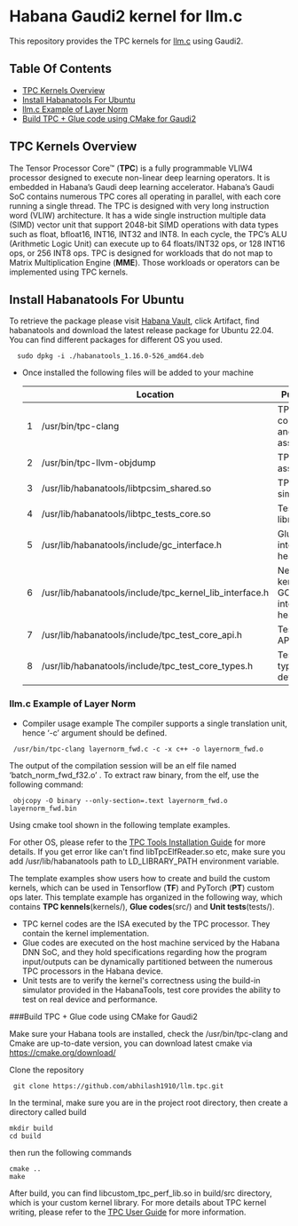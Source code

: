 # Habana Gaudi2 kernel for llm.c
This repository provides the TPC kernels for [llm.c](https://github.com/karpathy/llm.c) using Gaudi2.

## Table Of Contents
* [TPC Kernels Overview](#tpc-kernels-overview)
* [Install Habanatools For Ubuntu](#install-habanatools-for-ubuntu)
* [llm.c Example of Layer Norm](#llmc-examples)
* [Build TPC + Glue code using CMake for Gaudi2](#cmake-build)

## TPC Kernels Overview
The Tensor Processor Core™ (**TPC**) is a fully programmable VLIW4 processor designed to execute non-linear deep learning operators. It is embedded in Habana’s Gaudi deep learning accelerator. Habana’s Gaudi SoC contains numerous TPC cores all operating in parallel, with each core running a single thread. The TPC is designed with very long instruction word (VLIW) architecture. It has a wide single instruction multiple data (SIMD) vector unit that support 2048-bit SIMD operations with data types such as float, bfloat16, INT16, INT32 and INT8. In each cycle, the TPC’s ALU (Arithmetic Logic Unit) can execute up to 64 floats/INT32 ops, or 128 INT16 ops, or 256 INT8 ops.
TPC is designed for workloads that do not map to Matrix Multiplication Engine (**MME**). Those workloads or operators can be implemented using TPC kernels. 

## Install Habanatools For Ubuntu
To retrieve the package please visit [Habana Vault](https://vault.habana.ai/artifactory/debian/jammy/pool/main/h/habanatools/habanatools_1.16.0-526_amd64.deb), click Artifact, find habanatools and download the latest release package for Ubuntu 22.04. You can find different packages for different OS you used. 
```  
  sudo dpkg -i ./habanatools_1.16.0-526_amd64.deb
```
- Once installed the following files will be added to your machine 
  
  |  |Location | Purpose  |
  |--|--------------------|-----------------------------|
  |1 | /usr/bin/tpc-clang | TPC-C compiler and assembler |
  |2 | /usr/bin/tpc-llvm-objdump | TPC dis-assembler|
  |3 | /usr/lib/habanatools/libtpcsim_shared.so | TPC simulator|
  |4 | /usr/lib/habanatools/libtpc_tests_core.so | Test core library |  
  |5 | /usr/lib/habanatools/include/gc_interface.h | Glue code interface header |
  |6 | /usr/lib/habanatools/include/tpc_kernel_lib_interface.h | New TPC kernel GC2.0 interface header |
  |7 | /usr/lib/habanatools/include/tpc_test_core_api.h |Test core APIs |
  |8 | /usr/lib/habanatools/include/tpc_test_core_types.h | Test core type defines |  

### llm.c Example of Layer Norm

- Compiler usage example
The compiler supports a single translation unit, hence ‘-c’ argument should be defined.
```  
 /usr/bin/tpc-clang layernorm_fwd.c -c -x c++ -o layernorm_fwd.o
```  
The output of the compilation session will be an elf file named ‘batch_norm_fwd_f32.o’ . To extract raw binary, from the elf, use the following command:
```  
 objcopy -O binary --only-section=.text layernorm_fwd.o layernorm_fwd.bin 
```  
Using cmake tool shown in the following template examples.
    
For other OS, please refer to the [TPC Tools Installation Guide](https://docs.habana.ai/en/latest/TPC_Tools_Installation/TPC_Tools_Installation_Guide.html) for more details. If you get error like can't find libTpcElfReader.so etc, make sure you add /usr/lib/habanatools path to LD_LIBRARY_PATH environment variable.

The template examples show users how to create and build the custom kernels, which can be used in Tensorflow (**TF**) and PyTorch (**PT**) custom ops later.
This template example has organized in the following way, which contains **TPC kennels**(kernels/), **Glue codes**(src/) and **Unit tests**(tests/).
* TPC kernel codes are the ISA executed by the TPC processor. They contain the kernel implementation.
* Glue codes are executed on the host machine serviced by the Habana DNN SoC, and they hold specifications regarding how the program input/outputs can be dynamically partitioned between the numerous TPC processors in the Habana device.
* Unit tests are to verify the kernel's correctness using the build-in simulator provided in the HabanaTools, test core provides the ability to test on real device and performance.

###Build TPC + Glue code using CMake for Gaudi2

Make sure your Habana tools are installed, check the /usr/bin/tpc-clang and Cmake are up-to-date version, you can download latest cmake via <https://cmake.org/download/>

Clone the repository
```  
 git clone https://github.com/abhilash1910/llm.tpc.git
``` 
In the terminal, make sure you are in the project root directory, then create a directory called build
```  
mkdir build
cd build
```  
then run the following commands
```  
cmake ..
make
```  
After build, you can find libcustom_tpc_perf_lib.so in build/src directory, which is your custom kernel library.
For more details about TPC kernel writing, please refer to the [TPC User Guide](https://docs.habana.ai/en/latest/TPC_User_Guide/TPC_User_Guide.html) for more information.
